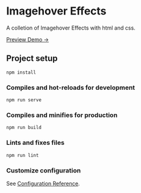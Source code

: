 # Imagehover Effects

A colletion of Imagehover Effects with html and css.

<a href="http://turkyden.github.io/imagehover-effects/" target="_blank">Preview Demo &rarr;</a>

## Project setup
```
npm install
```

### Compiles and hot-reloads for development
```
npm run serve
```

### Compiles and minifies for production
```
npm run build
```

### Lints and fixes files
```
npm run lint
```

### Customize configuration
See [Configuration Reference](https://cli.vuejs.org/config/).
